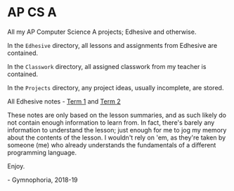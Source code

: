 # AP CS A
All my AP Computer Science A projects; Edhesive and otherwise.

In the `Edhesive` directory, all lessons and assignments from Edhesive are contained.

In the `Classwork` directory, all assigned classwork from my teacher is contained.

In the `Projects` directory, any project ideas, usually incomplete, are stored.

All Edhesive notes - 
[Term 1](https://docs.google.com/document/d/1M6Rls4UQYV9ClJXALKBT052FmIh1V8FyzfhAzY3juFg/edit?usp=sharing)
and [Term 2](https://docs.google.com/document/d/1-3BIyxFoaHIHK9gwf9uO1_WD_g7jn5UNbkiUr42U90w/edit?usp=sharing)

These notes are only based on the lesson summaries, and as such likely do not contain enough information to learn from. In fact, there's barely any information to understand the lesson; just enough for me to jog my memory about the contents of the lesson. I wouldn't rely on 'em, as they're taken by someone (me) who already understands the fundamentals of a different programming language.

Enjoy.

 \- Gymnophoria, 2018-19
